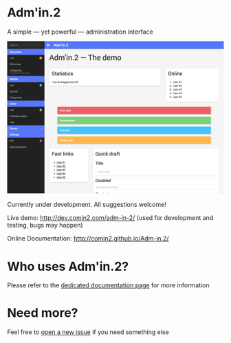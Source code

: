 Adm'in.2
========

A simple — yet powerful — administration interface

![Preview screenshot](screenshot.png)

Currently under development. All suggestions welcome!

Live demo: <http://dev.comin2.com/adm-in-2/> (used for development and testing, bugs may happen)

Online Documentation: <http://comin2.github.io/Adm-in.2/>

# Who uses Adm'in.2?

Please refer to the [dedicated documentation page](http://comin2.github.io/Adm-in.2/tutorial/users.html) for more information

# Need more?

Feel free to [open a new issue](https://github.com/comin2/Adm-in.2/issues) if you need something else